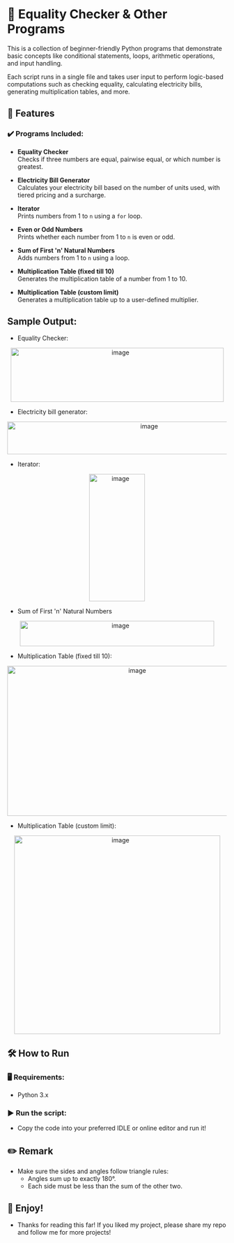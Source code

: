 # 🧮 Equality Checker & Other Programs

This is a collection of beginner-friendly Python programs that demonstrate basic concepts like conditional statements, loops, arithmetic operations, and input handling.

Each script runs in a single file and takes user input to perform logic-based computations such as checking equality, calculating electricity bills, generating multiplication tables, and more.


## 📌 Features

### ✔️ Programs Included:

- **Equality Checker**  
  Checks if three numbers are equal, pairwise equal, or which number is greatest.

- **Electricity Bill Generator**  
  Calculates your electricity bill based on the number of units used, with tiered pricing and a surcharge.

- **Iterator**  
  Prints numbers from 1 to `n` using a `for` loop.

- **Even or Odd Numbers**  
  Prints whether each number from 1 to `n` is even or odd.

- **Sum of First 'n' Natural Numbers**  
  Adds numbers from 1 to `n` using a loop.

- **Multiplication Table (fixed till 10)**  
  Generates the multiplication table of a number from 1 to 10.

- **Multiplication Table (custom limit)**  
  Generates a multiplication table up to a user-defined multiplier.

## Sample Output:

- Equality Checker:
<p style="text-align: center;">
  <img width="489" height="124" alt="image" src="https://github.com/user-attachments/assets/3713a657-3c01-4b0d-974b-2d84d3c82407" />
</p>

- Electricity bill generator:
<p style="text-align: center;">
  <img width="636" height="75" alt="image" src="https://github.com/user-attachments/assets/00fd8655-1599-43b6-a0fc-6e93aea35732" />
</p>

- Iterator:
<p style="text-align: center;">
  <img width="128" height="292" alt="image" src="https://github.com/user-attachments/assets/927682a6-0307-4ac1-9576-e3677c76ec91" />
</p>

- Sum of First 'n' Natural Numbers
<p style="text-align: center;">
  <img width="446" height="58" alt="image" src="https://github.com/user-attachments/assets/0e5a0ad2-cf7f-44f8-9215-04aba90971d5" />
</p>

- Multiplication Table (fixed till 10):
<p style="text-align: center;">
  <img width="581" height="344" alt="image" src="https://github.com/user-attachments/assets/e9a73bba-e422-4c06-9a29-e93db1c65a81" />
</p>

- Multiplication Table (custom limit):
<p style="text-align: center;">
  <img width="473" height="455" alt="image" src="https://github.com/user-attachments/assets/c2ce4bad-3c82-496f-82d0-ec66cbc51e5" />
</p>


## 🛠 How to Run

### 🖥 Requirements:
- Python 3.x

### ▶️ Run the script:
- Copy the code into your preferred IDLE or online editor and run it!


## ✏️ Remark
- Make sure the sides and angles follow triangle rules:
  - Angles sum up to exactly 180°.
  - Each side must be less than the sum of the other two.


## 🌱 Enjoy!
- Thanks for reading this far! If you liked my project, please share my repo and follow me for more projects!
